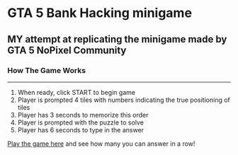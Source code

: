 # GTA 5 Bank Hacking minigame 

## MY attempt at replicating the minigame made by GTA 5 NoPixel Community

### How The Game Works
---
1) When ready, click START to begin game
2) Player is prompted 4 tiles with numbers indicating the true positioning of tiles
3) Player has 3 seconds to memorize this order
4) Player is prompted with the puzzle to solve
5) Player has 6 seconds to type in the answer

[Play the game here](https://ibadullah-usmani.github.io/) and see how many you can answer in a row!
